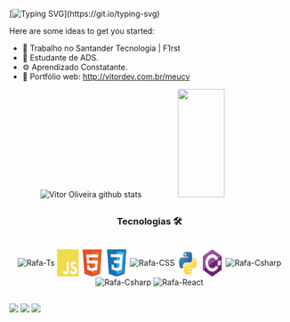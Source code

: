 [![Typing SVG](https://readme-typing-svg.herokuapp.com/?color=blue&size=35&left=true&vCenter=true&width=1000&lines=Olá,+Sejam+Bem+Vindos(as)+👋;Sou+o+Vítor+Oliveira+😎;Apaixonado+por+Tecnologia+💻!!!)](https://git.io/typing-svg)

Here are some ideas to get you started:

- 🔭 Trabalho no Santander Tecnologia | F1rst         
- 🌱 Estudante de ADS.
-  ⚙ Aprendizado Constatante.
-  🧾 Portfólio web: http://vitordev.com.br/meucv
<div align="center">  
  <img width="49%" height="195px" src="https://github-readme-stats-sigma-five.vercel.app/api?username=offsvi&show_icons=true&count_private=true&hide_border=true&title_color=white&icon_color=white&text_color=c9d1d9&bg_color=0d1117" alt="Vitor Oliveira github stats"/> 
  <img width="41%" height="195px" src="https://github-readme-stats-sigma-five.vercel.app/api/top-langs/?username=offsvi&layout=compact&hide_border=true&title_color=dark&text_color=c9d1d9&bg_color=0d1117"/>
</div>

##

<h3 align="center">Tecnologias 🛠</h3>

<div align="center" style="display: inline_block"><br>
  <img align="center" alt="Rafa-Ts" height="50" width="40" src="https://cdn.jsdelivr.net/gh/devicons/devicon/icons/vscode/vscode-original.svg">
  <img align="center" alt="Rafa-Js" height="50" width="40" src="https://raw.githubusercontent.com/devicons/devicon/master/icons/javascript/javascript-plain.svg">
  <img align="center" alt="Rafa-HTML" height="50" width="40" src="https://raw.githubusercontent.com/devicons/devicon/master/icons/html5/html5-original.svg">
  <img align="center" alt="Rafa-CSS" height="50" width="40" src="https://raw.githubusercontent.com/devicons/devicon/master/icons/css3/css3-original.svg">
  <img align="center" alt="Rafa-CSS" height="50" width="40" src="https://cdn.jsdelivr.net/gh/devicons/devicon/icons/nodejs/nodejs-original-wordmark.svg">
  <img align="center" alt="Rafa-Python" height="50" width="40" src="https://raw.githubusercontent.com/devicons/devicon/master/icons/python/python-original.svg">
  <img align="center" alt="Rafa-Csharp" height="50" width="40" src="https://raw.githubusercontent.com/devicons/devicon/master/icons/csharp/csharp-original.svg">
  <img align="center" alt="Rafa-Csharp" height="50" width="40" src="https://cdn.jsdelivr.net/gh/devicons/devicon/icons/git/git-original.svg">
  <img align="center" alt="Rafa-Csharp" height="50" width="40" src="https://cdn.jsdelivr.net/gh/devicons/devicon/icons/mysql/mysql-original-wordmark.svg">
  <img align="center" alt="Rafa-React" height="50" width="40" src="https://cdn.jsdelivr.net/gh/devicons/devicon/icons/amazonwebservices/amazonwebservices-original.svg">
  
</div>

##

<div> 
  <a href = "vitorsk807@gmail.com"><img src="https://img.shields.io/badge/-Gmail-%23333?style=for-the-badge&logo=gmail&logoColor=white" target="_blank"></a>
  <a href="https://www.linkedin.com/in/vitoroliveira07/" target="_blank"><img src="https://img.shields.io/badge/-LinkedIn-%230077B5?style=for-the-badge&logo=linkedin&logoColor=white" target="_blank"></a> 
  <a href="https://web.telegram.org/k/" target="_blank"><img src="[https://img.shields.io/badge/-LinkedIn-%230077B5?style=for-the-badge&logo=linkedin&logoColor=white](https://img.shields.io/badge/Telegram-2CA5E0?style=for-the-badge&logo=telegram&logoColor=white)" target="_blank"></a> 
</div>
